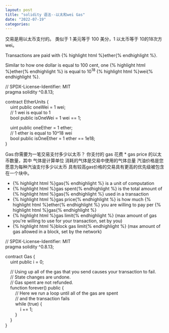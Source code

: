 ```yaml
---
layout: post
title: "solidity 语法--以太和wei Gas"
date: "2022-07-19"
categories: 
---
```

<p>交易是用以太币支付的。 类似于 1 美元等于 100 美分，1 以太币等于 10的18次方 wei。</p>
<p>Transactions are paid with {% highlight html %}ether{% endhighlight %}.</p>
<p>Similar to how one dollar is equal to 100 cent, one {% highlight html %}ether{% endhighlight %} is equal to 10<sup>18</sup> {% highlight html %}wei{% endhighlight %}.</p>
<p>// SPDX-License-Identifier: MIT<br />
pragma solidity ^0.8.13;</p>
<p>contract EtherUnits {<br />
&nbsp;&nbsp;&nbsp; uint public oneWei = 1 wei;<br />
&nbsp;&nbsp;&nbsp; // 1 wei is equal to 1<br />
&nbsp;&nbsp;&nbsp; bool public isOneWei = 1 wei == 1;</p>
<p>&nbsp;&nbsp;&nbsp; uint public oneEther = 1 ether;<br />
&nbsp;&nbsp;&nbsp; // 1 ether is equal to 10^18 wei<br />
&nbsp;&nbsp;&nbsp; bool public isOneEther = 1 ether == 1e18;<br />
}</p>
<p>Gas:你需要为一笔交易支付多少以太币？ 你支付的 gas 花费 * gas price 的以太币数量，其中 气体是计算单位 消耗的气体是交易中使用的气体总量 汽油价格是您愿意为每种汽油支付多少以太币 具有较高gas价格的交易具有更高的优先级被包含在一个块中。</p>
<ul>
<li>{% highlight html %}gas{% endhighlight %} is a unit of computation</li>
<li>{% highlight html %}gas spent{% endhighlight %} is the total amount of {% highlight html %}gas{% endhighlight %} used in a transaction</li>
<li>{% highlight html %}gas price{% endhighlight %} is how much {% highlight html %}ether{% endhighlight %} you are willing to pay per {% highlight html %}gas{% endhighlight %}</li>
<li>{% highlight html %}gas limit{% endhighlight %} (max amount of gas you&#39;re willing to use for your transaction, set by you)</li>
<li>{% highlight html %}block gas limit{% endhighlight %} (max amount of gas allowed in a block, set by the network)</li>
</ul>
<p>// SPDX-License-Identifier: MIT<br />
pragma solidity ^0.8.13;</p>
<p>contract Gas {<br />
&nbsp;&nbsp;&nbsp; uint public i = 0;</p>
<p>&nbsp;&nbsp;&nbsp; // Using up all of the gas that you send causes your transaction to fail.<br />
&nbsp;&nbsp;&nbsp; // State changes are undone.<br />
&nbsp;&nbsp;&nbsp; // Gas spent are not refunded.<br />
&nbsp;&nbsp;&nbsp; function forever() public {<br />
&nbsp;&nbsp;&nbsp;&nbsp;&nbsp;&nbsp;&nbsp; // Here we run a loop until all of the gas are spent<br />
&nbsp;&nbsp;&nbsp;&nbsp;&nbsp;&nbsp;&nbsp; // and the transaction fails<br />
&nbsp;&nbsp;&nbsp;&nbsp;&nbsp;&nbsp;&nbsp; while (true) {<br />
&nbsp;&nbsp;&nbsp;&nbsp;&nbsp;&nbsp;&nbsp;&nbsp;&nbsp;&nbsp;&nbsp; i += 1;<br />
&nbsp;&nbsp;&nbsp;&nbsp;&nbsp;&nbsp;&nbsp; }<br />
&nbsp;&nbsp;&nbsp; }<br />
}</p>
<p>&nbsp;</p>
<p>&nbsp;</p>
